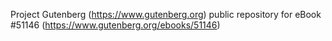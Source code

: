 Project Gutenberg (https://www.gutenberg.org) public repository for
eBook #51146 (https://www.gutenberg.org/ebooks/51146)
